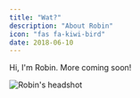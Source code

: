 ```yaml
---
title: "Wat?"
description: "About Robin"
icon: "fas fa-kiwi-bird"
date: 2018-06-10
---
```


Hi, I'm Robin. More coming soon!

![Robin's headshot](headshot.jpg)
